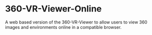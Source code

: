 # 360-VR-Viewer-Online
A web based version of the 360-VR-Viewer to allow users to view 360 images and environments online in a compatible browser.

